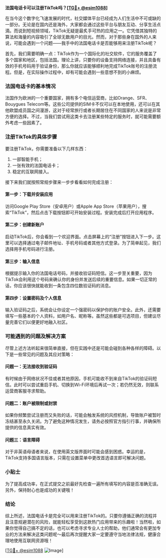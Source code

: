 **法国电话卡可以注册TikTok吗？[[TG💪+ @esim1088](https://t.me/s/esim1088)]**

在当今这个数字化飞速发展的时代，社交媒体平台已经成为人们生活中不可或缺的一部分。无论是在国内还是海外，大家都会通过这些平台与朋友互动、分享生活点滴。而说到短视频领域，TikTok无疑是最炙手可热的应用之一。它凭借其独特的算法和海量的内容吸引了全球无数用户的目光。然而，对于那些身在国外的人来说，可能会遇到一个问题——我手中的法国电话卡是否能够用来注册TikTok呢？

首先，我们需要明确一点：TikTok作为一个国际化的社交软件，它的服务覆盖了多个国家和地区，包括法国。理论上讲，只要你的设备支持网络连接，并且具备有效的手机号码用于验证身份，那么你就应该能够顺利地完成TikTok账号的注册流程。但是，在实际操作过程中，却有可能会遇到一些意想不到的小麻烦。

### 法国电话卡的基本情况

法国作为欧洲的一个重要国家，拥有多个电信运营商，比如Orange、SFR、Bouygues Telecom等。这些公司提供的SIM卡不仅可以在本地使用，还可以在其他欧盟成员国之间漫游，这对于经常旅行或者长期居住在不同国家的人来说是非常方便的选择。不过，当我们尝试用这类卡去注册某些特定的服务时，就可能需要额外考虑一些因素了。

### 注册TikTok的具体步骤

要注册TikTok，你需要准备以下几样东西：
1. 一部智能手机；
2. 一张有效的法国电话卡；
3. 稳定的互联网接入。

接下来我们就按照常规步骤来一步步看看如何完成注册：

#### 第一步：下载并安装应用
访问Google Play Store（安卓用户）或Apple App Store（苹果用户），搜索“TikTok”，然后点击下载按钮即可开始安装过程。安装完成后打开应用程序。

#### 第二步：创建新账户
启动TikTok后，你会看到一个欢迎界面。点击屏幕上的“注册”按钮进入下一步。这里可以选择通过电子邮件地址、手机号码或者其他方式登录。为了简单起见，我们选择用手机号码进行注册。

#### 第三步：输入信息
根据提示输入你的法国电话号码，并接收验证码短信。这一步至关重要，因为TikTok会利用这个号码来确认你的身份并发送后续的重要信息。如果一切正常的话，你应该很快就能收到一条包含四位数验证码的消息。

#### 第四步：设置密码及个人信息
输入验证码之后，系统会让你设定一个强密码以保护你的账户安全。此外，还需要填写一些基本的个人资料，如用户名、昵称等。虽然这些都是可选项目，但建议尽量完善它们以便更好地融入社区。

### 可能遇到的问题及解决方案

尽管上述方法听起来很简单直接，但在实践中还是可能会碰到各种各样的障碍。以下是一些常见的问题及其应对策略：

#### 问题一：无法接收到验证码
有时候由于网络状况不佳或者其他原因，手机可能收不到来自TikTok的验证码短信。此时可以尝试重启手机、切换到Wi-Fi环境后再试一次；若仍然无效，则联系运营商客服寻求帮助。

#### 问题二：账户被限制或封禁
如果你频繁尝试注册而又失败的话，可能会触发系统的风控机制，导致账户被暂时冻结甚至永久关闭。为了避免这种情况发生，请务必按照官方指引行事，并确保所提供的信息真实有效。

#### 问题三：语言障碍
对于非英语母语者来说，在使用英文版界面时可能会感到困惑。幸运的是，TikTok支持多国语言版本，只需在设置菜单中更改首选语言即可解决问题。

### 小贴士

为了提高成功率，在正式提交之前最好先检查一遍所有填写的内容是否准确无误。另外，保持耐心也是成功的关键哦！

### 结论

综上所述，法国电话卡是完全可以用来注册TikTok的。只要你遵循正确的流程并且注意规避潜在的风险，就能轻松享受到这款热门应用带来的乐趣啦！当然啦，如果你觉得自己搞不定的话，也可以考虑寻求专业人士的帮助，他们通常会有更加专业的方法来解决这类问题呢～最后再次提醒大家一定要遵守当地法律法规，健康合理地使用互联网资源哦！

[[TG💪+ @esim1088](https://t.me/s/esim1088) ![Image](https://i.postimg.cc/4NQfJmqS/Snipaste-2025-05-13-00-14-12.png)]